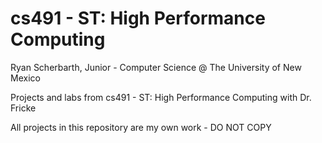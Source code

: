 # cs491 - ST: High Performance Computing

Ryan Scherbarth, Junior - Computer Science @ The University of New Mexico

Projects and labs from cs491 - ST: High Performance Computing with Dr. Fricke

All projects in this repository are my own work - DO NOT COPY 
